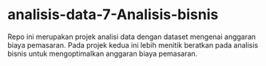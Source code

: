 # analisis-data-7-Analisis-bisnis

Repo ini merupakan projek analisi data dengan dataset mengenai anggaran biaya pemasaran. Pada projek kedua ini lebih menitik beratkan pada analisis bisnis untuk mengoptimalkan anggaran biaya pemasaran. 
